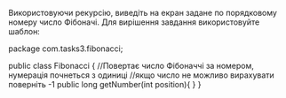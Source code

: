 Використовуючи рекурсію, виведіть на екран задане по порядковому номеру число Фібоначі. Для вирішення завдання використовуйте шаблон:

package com.tasks3.fibonacci;

public class Fibonacci
{
    //Повертає число Фібоначчі за номером, нумерація почнеться з одиниці
    //якщо число не можливо вирахувати поверніть -1
    public long getNumber(int position){
    }
}